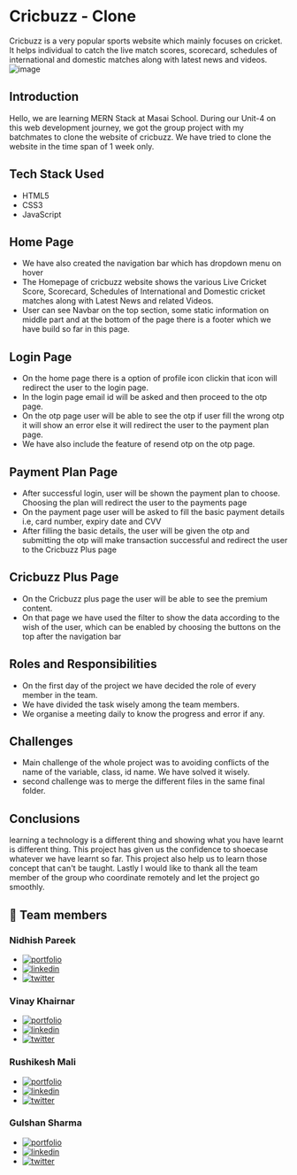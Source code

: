 
# Cricbuzz - Clone

Cricbuzz is a very popular sports website which mainly focuses on cricket. It helps individual to catch the live match scores, scorecard, schedules of international and domestic matches along with latest news and videos. 
![image](https://iconape.com/wp-content/png_logo_vector/cricbuzz-logo.png)
## Introduction

Hello, we are learning MERN Stack at Masai School. During our Unit-4 on this web development journey, we got the group project with my batchmates to clone the website of cricbuzz. We have tried to clone the website in the time span of 1 week only.

## Tech Stack Used

- HTML5
- CSS3
- JavaScript

## Home Page

- We have also created the navigation bar which has dropdown menu on hover
- The Homepage of cricbuzz website shows the various Live Cricket Score, Scorecard, Schedules of International and Domestic cricket matches along with Latest News and related Videos.
- User can see Navbar on the top section, some static information on middle part and at the bottom of the page there is a footer which we have build so far in this page.

## Login Page

- On the home page there is a option of profile icon clickin that icon will redirect the user to the login page.
- In the login page email id will be asked and then proceed to the otp page.
- On the otp page user will be able to see the otp if user fill the wrong otp it will show an error else it will redirect the user to the payment plan page.
- We have also include the feature of resend otp on the otp page.

## Payment Plan Page

- After successful login, user will be shown the payment plan to choose. Choosing the plan will redirect the user to the payments page
- On the payment page user will be asked to fill the basic payment details i.e, card number, expiry date and CVV 
- After filling the basic details, the user will be given the otp and submitting the otp will make transaction successful and redirect the user to the Cricbuzz Plus page

## Cricbuzz Plus Page

- On the Cricbuzz plus page the user will be able to see the premium content.
- On that page we have used the filter to show the data according to the wish of the user, which can be enabled by choosing the buttons on the top after the navigation bar

## Roles and Responsibilities

- On the first day of the project we have decided the role of every member in the team.
- We have divided the task wisely among the team members.
- We organise a meeting daily to know the progress and error if any.

## Challenges

- Main challenge of the whole project was to avoiding conflicts of the name of the variable, class, id name. We have solved it wisely.
- second challenge was to merge the different files in the same final folder.

## Conclusions

learning a technology is a different thing and showing what you have learnt is different thing. This project has given us the confidence to shoecase whatever we have learnt so far. This project also help us to learn those concept that can't be taught. Lastly I would like to thank all the team member of the group who coordinate remotely and let the project go smoothly.

## 🔗 Team members

### Nidhish Pareek 
  - [![portfolio](https://img.shields.io/badge/Gmail-red?style=for-the-badge&logo=gmail&logoColor=white)](mailto:pareek.np1@gmail.com)
  - [![linkedin](https://img.shields.io/badge/linkedin-0A66C2?style=for-the-badge&logo=linkedin&logoColor=white)](https://www.linkedin.com/)
  - [![twitter](https://img.shields.io/badge/GitHub-1DA1F2?style=for-the-badge&logo=github&logoColor=white)](https://twitter.com/)

### Vinay Khairnar 
  - [![portfolio](https://img.shields.io/badge/Gmail-red?style=for-the-badge&logo=gmail&logoColor=white)](mailto:vinaykhairnar9404@gmail.com)
  - [![linkedin](https://img.shields.io/badge/linkedin-0A66C2?style=for-the-badge&logo=linkedin&logoColor=white)](https://www.linkedin.com/)
  - [![twitter](https://img.shields.io/badge/GitHub-1DA1F2?style=for-the-badge&logo=github&logoColor=white)](https://twitter.com/)

### Rushikesh Mali
  - [![portfolio](https://img.shields.io/badge/Gmail-red?style=for-the-badge&logo=gmail&logoColor=white)](mailto:rushikeshmali226@gmail.com)
  - [![linkedin](https://img.shields.io/badge/linkedin-0A66C2?style=for-the-badge&logo=linkedin&logoColor=white)](https://www.linkedin.com/)
  - [![twitter](https://img.shields.io/badge/GitHub-1DA1F2?style=for-the-badge&logo=github&logoColor=white)](https://twitter.com/)

### Gulshan Sharma 
  - [![portfolio](https://img.shields.io/badge/Gmail-red?style=for-the-badge&logo=gmail&logoColor=white)](mailto:sharmagulshan252@gmail.com)
  - [![linkedin](https://img.shields.io/badge/linkedin-0A66C2?style=for-the-badge&logo=linkedin&logoColor=white)](https://www.linkedin.com/in/gulshan-sharma-397172184/)
  - [![twitter](https://img.shields.io/badge/GitHub-1DA1F2?style=for-the-badge&logo=github&logoColor=white)](https://github.com/Gulshan7777)









